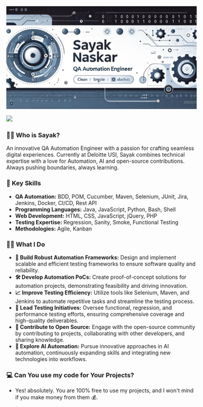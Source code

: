 <img src="https://raw.githubusercontent.com/hacky1997/hacky1997/master/Banner.jpeg">

![](https://komarev.com/ghpvc/?username=hacky1997&style=flat-square)

### 👨‍💻 Who is Sayak?
An innovative QA Automation Engineer with a passion for crafting seamless digital experiences. Currently at Deloitte USI, Sayak combines technical expertise with a love for Automation, AI and open-source contributions. Always pushing boundaries, always learning.

### 🚀 Key Skills
- **QA Automation:** BDD, POM, Cucumber, Maven, Selenium, JUnit, Jira, Jenkins, Docker, CI/CD, Rest API
- **Programming Languages:** Java, JavaScript, Python, Bash, Shell
- **Web Development:** HTML, CSS, JavaScript, jQuery, PHP
- **Testing Expertise:** Regression, Sanity, Smoke, Functional Testing
- **Methodologies:** Agile, Kanban

### 👨‍💻 What I Do
- **🔧 Build Robust Automation Frameworks:** Design and implement scalable and efficient testing frameworks to ensure software quality and reliability.
- **🛠 Develop Automation PoCs:** Create proof-of-concept solutions for automation projects, demonstrating feasibility and driving innovation.
- **📈 Improve Testing Efficiency:** Utilize tools like Selenium, Maven, and Jenkins to automate repetitive tasks and streamline the testing process.
- **📝 Lead Testing Initiatives:** Oversee functional, regression, and performance testing efforts, ensuring comprehensive coverage and high-quality deliverables.
- **🤝 Contribute to Open Source:** Engage with the open-source community by contributing to projects, collaborating with other developers, and sharing knowledge.
- **🚀 Explore AI Automation:** Pursue innovative approaches in AI automation, continuously expanding skills and integrating new technologies into workflows.

### 💻 Can You use my code for Your Projects? 
- Yes! absolutely. You are 100% free to use my projects, and I won't mind if you make money from them 💰.
